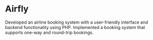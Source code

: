 # Airfly
Developed an airline booking system with a user-friendly interface and backend functionality using PHP.
Implemented a booking system that supports one-way and round-trip bookings.

